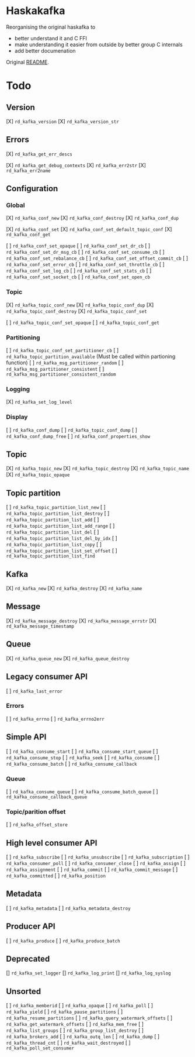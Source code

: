 # Haskakafka

Reorganising the original haskafka to

*   better understand it and C FFI
*   make understanding it easier from outside by better group C internals
*   add better documenation

Original [README](README.orig.md).

# Todo

## Version
[X] `rd_kafka_version`
[X] `rd_kafka_version_str`

## Errors
[X] `rd_kafka_get_err_descs`

[X] `rd_kafka_get_debug_contexts`
[X] `rd_kafka_err2str`
[X] `rd_kafka_err2name`

## Configuration

### Global
[X] `rd_kafka_conf_new`
[X] `rd_kafka_conf_destroy`
[X] `rd_kafka_conf_dup`

[X] `rd_kafka_conf_set`
[X] `rd_kafka_conf_set_default_topic_conf`
[X] `rd_kafka_conf_get`

[ ] `rd_kafka_conf_set_opaque`
[ ] `rd_kafka_conf_set_dr_cb`
[ ] `rd_kafka_conf_set_dr_msg_cb`
[ ] `rd_kafka_conf_set_consume_cb`
[ ] `rd_kafka_conf_set_rebalance_cb`
[ ] `rd_kafka_conf_set_offset_commit_cb`
[ ] `rd_kafka_conf_set_error_cb`
[ ] `rd_kafka_conf_set_throttle_cb`
[ ] `rd_kafka_conf_set_log_cb`
[ ] `rd_kafka_conf_set_stats_cb`
[ ] `rd_kafka_conf_set_socket_cb`
[ ] `rd_kafka_conf_set_open_cb`

### Topic
[X] `rd_kafka_topic_conf_new`
[X] `rd_kafka_topic_conf_dup`
[X] `rd_kafka_topic_conf_destroy`
[X] `rd_kafka_topic_conf_set`

[ ] `rd_kafka_topic_conf_set_opaque`
[ ] `rd_kafka_topic_conf_get`

### Partitioning
[ ] `rd_kafka_topic_conf_set_partitioner_cb`
[ ] `rd_kafka_topic_partition_available` (Must be called within partioning function)
[ ] `rd_kafka_msg_partitioner_random`
[ ] `rd_kafka_msg_partitioner_consistent`
[ ] `rd_kafka_msg_partitioner_consistent_random`

### Logging
[X] `rd_kafka_set_log_level`

### Display
[ ] `rd_kafka_conf_dump`
[ ] `rd_kafka_topic_conf_dump`
[ ] `rd_kafka_conf_dump_free`
[ ] `rd_kafka_conf_properties_show`

## Topic
[X] `rd_kafka_topic_new`
[X] `rd_kafka_topic_destroy`
[X] `rd_kafka_topic_name`
[X] `rd_kafka_topic_opaque`

## Topic partition
[ ] `rd_kafka_topic_partition_list_new`
[ ] `rd_kafka_topic_partition_list_destroy`
[ ] `rd_kafka_topic_partition_list_add`
[ ] `rd_kafka_topic_partition_list_add_range`
[ ] `rd_kafka_topic_partition_list_del`
[ ] `rd_kafka_topic_partition_list_del_by_idx`
[ ] `rd_kafka_topic_partition_list_copy`
[ ] `rd_kafka_topic_partition_list_set_offset`
[ ] `rd_kafka_topic_partition_list_find`

## Kafka
[X] `rd_kafka_new`
[X] `rd_kafka_destroy`
[X] `rd_kafka_name`

## Message
[X] `rd_kafka_message_destroy`
[X] `rd_kafka_message_errstr`
[X] `rd_kafka_message_timestamp`

## Queue
[X] `rd_kafka_queue_new`
[X] `rd_kafka_queue_destroy`

## Legacy consumer API
[ ] `rd_kafka_last_error`

### Errors
[ ] `rd_kafka_errno`
[ ] `rd_kafka_errno2err`

## Simple API
[ ] `rd_kafka_consume_start`
[ ] `rd_kafka_consume_start_queue`
[ ] `rd_kafka_consume_stop`
[ ] `rd_kafka_seek`
[ ] `rd_kafka_consume`
[ ] `rd_kafka_consume_batch`
[ ] `rd_kafka_consume_callback`

### Queue
[ ] `rd_kafka_consume_queue`
[ ] `rd_kafka_consume_batch_queue`
[ ] `rd_kafka_consume_callback_queue`

### Topic/parition offset
[ ] `rd_kafka_offset_store`

## High level consumer API
[ ] `rd_kafka_subscribe`
[ ] `rd_kafka_unsubscribe`
[ ] `rd_kafka_subscription`
[ ] `rd_kafka_consumer_poll`
[ ] `rd_kafka_consumer_close`
[ ] `rd_kafka_assign`
[ ] `rd_kafka_assignment`
[ ] `rd_kafka_commit`
[ ] `rd_kafka_commit_message`
[ ] `rd_kafka_committed`
[ ] `rd_kafka_position`

## Metadata
[ ] `rd_kafka_metadata`
[ ] `rd_kafka_metadata_destroy`

## Producer API
[ ] `rd_kafka_produce`
[ ] `rd_kafka_produce_batch`

## Deprecated
[] `rd_kafka_set_logger`
[] `rd_kafka_log_print`
[] `rd_kafka_log_syslog`

## Unsorted
[ ] `rd_kafka_memberid`
[ ] `rd_kafka_opaque`
[ ] `rd_kafka_poll`
[ ] `rd_kafka_yield`
[ ] `rd_kafka_pause_partitions`
[ ] `rd_kafka_resume_partitions`
[ ] `rd_kafka_query_watermark_offsets`
[ ] `rd_kafka_get_watermark_offsets`
[ ] `rd_kafka_mem_free`
[ ] `rd_kafka_list_groups`
[ ] `rd_kafka_group_list_destroy`
[ ] `rd_kafka_brokers_add`
[ ] `rd_kafka_outq_len`
[ ] `rd_kafka_dump`
[ ] `rd_kafka_thread_cnt`
[ ] `rd_kafka_wait_destroyed`
[ ] `rd_kafka_poll_set_consumer`
